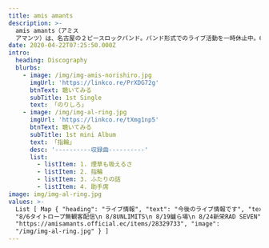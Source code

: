 ```yaml
---
title: amis amants
description: >-
  amis amants（アミス
  アマンツ）は、名古屋の２ピースロックバンド。バンド形式でのライブ活動を一時休止中。Gt.&Vo.高木勇気のソロ活動は続けております。
date: 2020-04-22T07:25:50.000Z
intro:
  heading: Discography
  blurbs:
    - image: /img/img-amis-norishiro.jpg
      imgUrl: 'https://linkco.re/PrXDG72g'
      btnText: 聴いてみる
      subTitle: 1st Single
      text: 「のりしろ」
    - image: /img/img-al-ring.jpg
      imgUrl: 'https://linkco.re/tXmg1np5'
      btnText: 聴いてみる
      subTitle: 1st mini Album
      text: 「指輪」
      desc: '----------収録曲----------'
      list:
        - listItem: 1. 煙草も吸えるさ
        - listItem: 2. 指輪
        - listItem: 3. ふたりの話
        - listItem: 4. 助手席
image: img/img-al-ring.jpg
values: >-
  List [ Map { "heading": "ライブ情報", "text": "今後のライブ情報です", "text2":
  "8/6タイトロープ無観客配信\n 8/8UNLIMITS\n 8/19鑪ら場\n 8/24新栄RAD SEVEN", "imageUrl":
  "https://amisamants.official.ec/items/28329733", "image":
  "/img/img-al-ring.jpg" } ]
---
```


